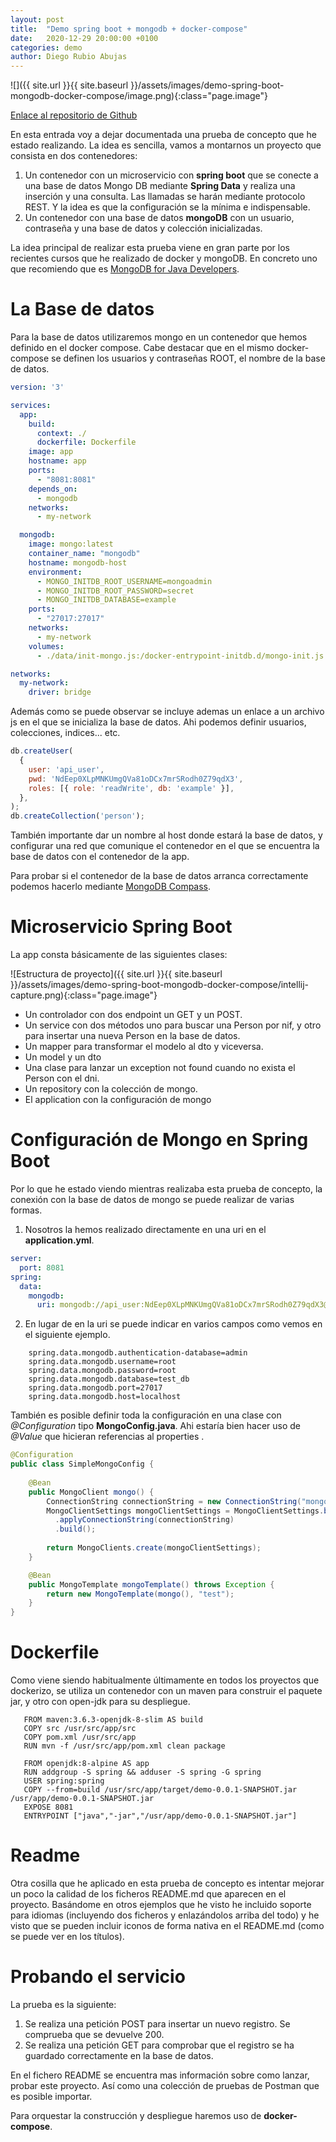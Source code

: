 ```yaml
---
layout: post
title:  "Demo spring boot + mongodb + docker-compose"
date:   2020-12-29 20:00:00 +0100
categories: demo
author: Diego Rubio Abujas
---
```


![]({{ site.url }}{{ site.baseurl }}/assets/images/demo-spring-boot-mongodb-docker-compose/image.png){:class="page.image"}

[Enlace al repositorio de Github][repo-github]

En esta entrada voy a dejar documentada una prueba de concepto que he estado realizando. La idea es sencilla, vamos a montarnos un proyecto que consista en dos contenedores:

1. Un contenedor con un microservicio con **spring boot** que se conecte a una base de datos Mongo DB mediante **Spring Data** y realiza una inserción y una consulta. Las llamadas se harán mediante protocolo REST. Y la idea es que la configuración se la mínima e indispensable.
2. Un contenedor con una base de datos **mongoDB** con un usuario, contraseña y una base de datos y colección inicializadas.

La idea principal de realizar esta prueba viene en gran parte por los recientes cursos que he realizado de docker y mongoDB. En concreto uno que recomiendo que es  [MongoDB for Java Developers](https://university.mongodb.com/courses/M220J/about).

# La Base de datos

Para la base de datos utilizaremos mongo en un contenedor que hemos definido en el docker compose. Cabe destacar que en el mismo docker-compose se definen los usuarios y contraseñas ROOT, el nombre de la base de datos.

```yaml
version: '3'

services:
  app:
    build:
      context: ./
      dockerfile: Dockerfile
    image: app
    hostname: app
    ports:
      - "8081:8081"
    depends_on:
      - mongodb
    networks:
      - my-network

  mongodb:
    image: mongo:latest
    container_name: "mongodb"
    hostname: mongodb-host
    environment:
      - MONGO_INITDB_ROOT_USERNAME=mongoadmin
      - MONGO_INITDB_ROOT_PASSWORD=secret
      - MONGO_INITDB_DATABASE=example
    ports:
      - "27017:27017"
    networks:
      - my-network
    volumes:
      - ./data/init-mongo.js:/docker-entrypoint-initdb.d/mongo-init.js:ro

networks:
  my-network:
    driver: bridge
```

Además como se puede observar se incluye ademas un enlace a un archivo js en el que se inicializa la base de datos. Ahi podemos definir usuarios, colecciones, indices... etc. 

```javascript
db.createUser(
  {
    user: 'api_user',
    pwd: 'NdEep0XLpMNKUmgQVa81oDCx7mrSRodh0Z79qdX3',
    roles: [{ role: 'readWrite', db: 'example' }],
  },
);
db.createCollection('person');

```

También importante dar un nombre al host donde estará la base de datos, y configurar una red que comunique el contenedor en el que se encuentra la base de datos con el contenedor de la app. 

Para probar si el contenedor de la base de datos arranca correctamente podemos hacerlo mediante [MongoDB Compass](https://www.mongodb.com/products/compass).

# Microservicio Spring Boot

La app consta básicamente de las siguientes clases:

![Estructura de proyecto]({{ site.url }}{{ site.baseurl }}/assets/images/demo-spring-boot-mongodb-docker-compose/intellij-capture.png){:class="page.image"}

- Un controlador con dos endpoint un GET y un POST.
- Un service con dos métodos uno para buscar una Person por nif, y otro para insertar una nueva Person en la base de datos.
- Un mapper para transformar el modelo al dto y viceversa.
- Un model y un dto
- Una clase para lanzar un exception not found cuando no exista el Person con el dni.
- Un repository con la colección de mongo.
- El application con la configuración de mongo

# Configuración de Mongo en Spring Boot
Por lo que he estado viendo mientras realizaba esta prueba de concepto, la conexión con la base de datos de mongo se puede realizar de varias formas.

1. Nosotros la hemos realizado directamente en una uri en el **application.yml**.

```yaml
server:
  port: 8081
spring:
  data:
    mongodb:
      uri: mongodb://api_user:NdEep0XLpMNKUmgQVa81oDCx7mrSRodh0Z79qdX3@mongodb-host:27017/example
```

2. En lugar de en la uri se puede indicar en varios campos como vemos en el siguiente ejemplo.

```
    spring.data.mongodb.authentication-database=admin
    spring.data.mongodb.username=root
    spring.data.mongodb.password=root
    spring.data.mongodb.database=test_db
    spring.data.mongodb.port=27017
    spring.data.mongodb.host=localhost
```

También es posible definir toda la configuración en una clase con *@Configuration*  tipo **MongoConfig.java**. Ahi estaría bien hacer uso de *@Value* que hicieran referencias al properties .

```java
@Configuration
public class SimpleMongoConfig {
 
    @Bean
    public MongoClient mongo() {
        ConnectionString connectionString = new ConnectionString("mongodb://localhost:27017/test");
        MongoClientSettings mongoClientSettings = MongoClientSettings.builder()
          .applyConnectionString(connectionString)
          .build();
        
        return MongoClients.create(mongoClientSettings);
    }

    @Bean
    public MongoTemplate mongoTemplate() throws Exception {
        return new MongoTemplate(mongo(), "test");
    }
}
```

# Dockerfile
 Como viene siendo habitualmente últimamente en todos los proyectos que dockerizo, se utiliza un contenedor con un maven para construir el paquete jar, y otro con open-jdk para su despliegue.

 ```
    FROM maven:3.6.3-openjdk-8-slim AS build
    COPY src /usr/src/app/src
    COPY pom.xml /usr/src/app
    RUN mvn -f /usr/src/app/pom.xml clean package

    FROM openjdk:8-alpine AS app
    RUN addgroup -S spring && adduser -S spring -G spring
    USER spring:spring
    COPY --from=build /usr/src/app/target/demo-0.0.1-SNAPSHOT.jar /usr/app/demo-0.0.1-SNAPSHOT.jar
    EXPOSE 8081
    ENTRYPOINT ["java","-jar","/usr/app/demo-0.0.1-SNAPSHOT.jar"]

 ```

# Readme
 Otra cosilla que he aplicado en esta prueba de concepto es intentar mejorar un poco la calidad de los ficheros README.md que aparecen en el proyecto. Basándome en otros ejemplos que he visto he incluido soporte para idiomas (incluyendo dos ficheros y enlazándolos arriba del todo) y he visto que se pueden incluir iconos de forma nativa en el README.md (como se puede ver en los títulos).

# Probando el servicio
La prueba es la siguiente:

1. Se realiza una petición POST para insertar un nuevo registro. Se comprueba que se devuelve 200.
2. Se realiza una petición GET para comprobar que el registro se ha guardado correctamente en la base de datos.

En el fichero README se encuentra mas información sobre como lanzar, probar este proyecto. Así como una colección de pruebas de Postman que es posible importar. 



Para orquestar la construcción y despliegue haremos uso de **docker-compose**. 


[repo-github]: https://github.com/drubioa/demo-mongo-springboot